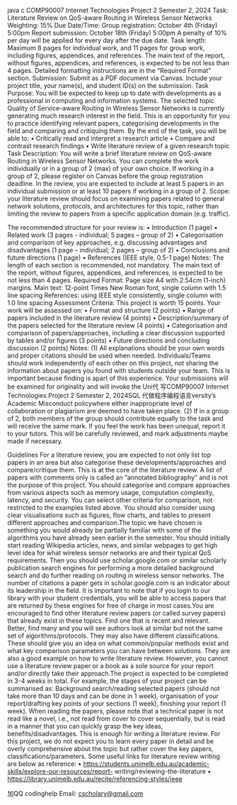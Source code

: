java c COMP90007 Internet Technologies Project 2 Semester 2, 2024 Task: Literature Review on QoS-aware Routing in Wireless Sensor Networks Weighting: 15% Due Date/Time: Group registration: October 4th (Friday) 5:00pm Report submission: October 18th (Friday) 5:00pm A penalty of 10% per day will be applied for every day after the due date. Task length: Maximum 8 pages for individual work, and 11 pages for group work, including figures, appendices, and references. The main text of the report, without figures, appendices, and references, is expected to be not less than 4 pages. Detailed formatting instructions are in the “Required Format” section. Submission: Submit as a PDF document via Canvas. Include your project title, your name(s), and student ID(s) on the submission. Task Purpose: You will be expected to keep up to date with developments as a professional in computing and information systems. The selected topic Quality of Service-aware Routing in Wireless Sensor Networks is currently generating much research interest in the field. This is an opportunity for you to practice identifying relevant papers, categorising developments in the field and comparing and critiquing them. By the end of the task, you will be able to: • Critically read and interpret a research article • Compare and contrast research findings • Write literature review of a given research topic Task Description: You will write a brief literature review on QoS-aware Routing in Wireless Sensor Networks. You can complete the work individually or in a group of 2 (max) of your own choice. If working in a group of 2, please register on Canvas before the group registration deadline. In the review, you are expected to include at least 5 papers in an individual submission or at least 10 papers if working in a group of 2. Scope: your literature review should focus on examining papers related to general network solutions, protocols, and architectures for this topic, rather than limiting the review to papers from a specific application domain (e.g. traffic).

The recommended structure for your review is: • Introduction (1 page) • Related work (3 pages - individual; 5 pages – group of 2) • Categorisation and comparison of key approaches, e.g. discussing advantages and disadvantages (1 page – individual; 2 pages – group of 2) • Conclusions and future directions (1 page) • References (IEEE style, 0.5-1 page) Notes: The length of each section is recommended, not mandatory. The main text of the report, without figures, appendices, and references, is expected to be not less than 4 pages. Required Format: Page size A4 with 2.54cm (1-inch) margins. Main text: 12-point Times New Roman font, single column with 1.5 line spacing References: using IEEE style consistently, single column with 1.0 line spacing Assessment Criteria: This project is worth 15 points. Your work will be assessed on: • Format and structure (2 points) • Range of papers included in the literature review (4 points) • Description/summary of the papers selected for the literature review (4 points) • Categorisation and comparison of papers/approaches, including a clear discussion supported by tables and/or figures (3 points) • Future directions and concluding discussion (2 points) Notes: (1) All explanations should be your own words and proper citations should be used when needed. Individuals/Teams should work independently of each other on this project, not sharing the information about papers you found with students outside your team. This is important because finding is apart of this experience. Your submissions will be examined for originality and will invoke the Uni代 写COMP90007 Internet Technologies Project 2 Semester 2, 2024SQL 代做程序编程语言versity’s Academic Misconduct policywhere either inappropriate level of collaboration or plagiarism are deemed to have taken place. (2) If in a group of 2, both members of the group should contribute equally to the task and will receive the same mark. If you feel the work has been unequal, report it to your tutors. This will be carefully reviewed, and mark adjustments maybe made if necessary.

Guidelines For a literature review, you are expected to not only list top papers in an area but also categorise these developments/approaches and compare/critique them. This is at the core of the literature review. A list of papers with comments only is called an “annotated bibliography” and is not the purpose of this project. You should categorise and compare approaches from various aspects such as memory usage, computation complexity, latency, and security. You can select other criteria for comparison, not restricted to the examples listed above. You should also consider using clear visualisations such as figures, flow charts, and tables to present different approaches and comparison.The topic we have chosen is something you would already be partially familiar with some of the algorithms you have already seen earlier in the semester. You should initially start reading Wikipedia articles, news, and similar webpages to get high level idea for what wireless sensor networks are and their typical QoS requirements. Then you should use scholar.google.com or similar scholarly publication search engines for performing a more detailed background search and do further reading on routing in wireless sensor networks. The number of citations a paper gets in scholar.google.com is an indicator about its leadership in the field. It is important to note that if you login to our library with your student credentials, you will be able to access papers that are returned by these engines for free of charge in most cases.You are encouraged to find other literature review papers (or called survey papers) that already exist in these topics. Find one that is recent and relevant. Better, find many and you will see authors look at similar but not the same set of algorithms/protocols. They may also have different classifications. These should give you an idea on what common/popular methods exist and what key comparison parameters you can have between solutions. They are also a good example on how to write literature review. However, you cannot use a literature review paper or a book as a sole source for your report and/or directly take their approach.The project is expected to be completed in 3-4 weeks in total. For example, the stages of your project can be summarised as: Background search/reading selected papers (should not take more than 10 days and can be done in 1 week), organisation of your report/drafting key points of your sections (1 week), finishing your report (1 week). When reading the papers, please note that a technical paper is not read like a novel, i.e., not read from cover to cover sequentially, but is read in a manner that you can quickly grasp the key ideas, benefits/disadvantages. This is enough for writing a literature review. For this project, we do not expect you to learn every paper in detail and be overly comprehensive about the topic but rather cover the key papers, classifications/parameters. Some useful links for literature review writing are below as reference: • https://students.unimelb.edu.au/academic-skills/explore-our-resources/report- writing/reviewing-the-literature • https://library.unimelb.edu.au/recite/referencing-styles/ieee

   加QQ codinghelp Email: cscholary@gmail.com

